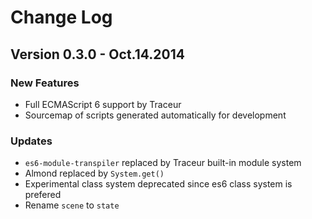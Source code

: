 # Change Log

## Version 0.3.0 - Oct.14.2014

### New Features

* Full ECMAScript 6 support by Traceur
* Sourcemap of scripts generated automatically for development

### Updates

* `es6-module-transpiler` replaced by Traceur built-in module system
* Almond replaced by `System.get()`
* Experimental class system deprecated since es6 class system is prefered
* Rename `scene` to `state`
